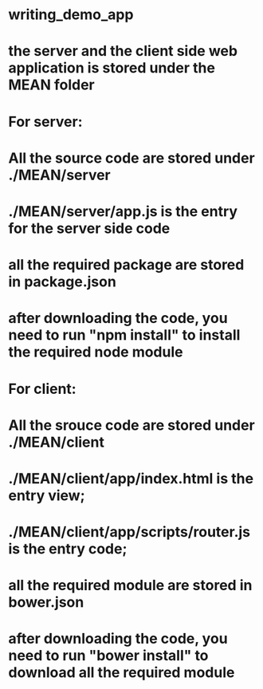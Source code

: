 # writing_demo_app
# the server and the client side web application is stored under the MEAN folder

# For server:
# All the source code are stored under ./MEAN/server
# ./MEAN/server/app.js is the entry for the server side code
# all the required package are stored in package.json
# after downloading the code, you need to run "npm install" to install the required node module

# For client:
# All the srouce code are stored under ./MEAN/client
# ./MEAN/client/app/index.html is the entry view; 
# ./MEAN/client/app/scripts/router.js is the entry code;
# all the required module are stored in bower.json
# after downloading the code, you need to run "bower install" to download all the required module
